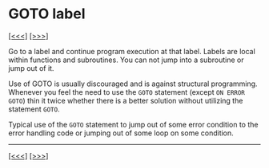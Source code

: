 # GOTO label

[\[\<\<\<\]](ug_25.79.md) [\[\>\>\>\]](ug_25.81.md)

Go to a label and continue program execution at that label. Labels are
local within functions and subroutines. You can not jump into a
subroutine or jump out of it.

Use of GOTO is usually discouraged and is against structural
programming. Whenever you feel the need to use the `GOTO` statement
(except `ON ERROR GOTO`) thin it twice whether there is a better
solution without utilizing the statement `GOTO`.

Typical use of the `GOTO` statement to jump out of some error condition
to the error handling code or jumping out of some loop on some
condition.

-----

[\[\<\<\<\]](ug_25.79.md) [\[\>\>\>\]](ug_25.81.md)
